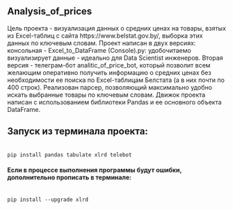 <h2>Analysis_of_prices</h2>
Цель проекта - визуализация данных о средних ценах на товары, взятых из Excel-таблиц c сайта https://www.belstat.gov.by/, выборка этих данных по ключевым словам.
Проект написан в двух версиях: консольная - Excel_to_DataFrame (Console).py: удобочитаемо визуализирует данные - идеально для Data Scientist инженеров.
Вторая версия - телеграм-бот analitic_of_price_bot, который позволит всем желающим оперативно получить информацию о средних ценах без необходимости ее поиска по Excel-таблицам Белстата (а в них почти по 400 строк).
Реализован парсер, позволяющий максимально удобно искать выбранные товары по ключевым словам.
Движок проекта написан с использованием библиотеки Pandas и ее основного объекта DataFrame.<br>
<h2>Запуск из терминала проекта:</h2><br>
<code>pip install pandas tabulate xlrd telebot</code><br>
<h4>Если в процессе выполнения программы будут ошибки, дополнительно прописать в терминале:</h4><br>
<code>pip install --upgrade xlrd</code><br>
